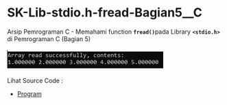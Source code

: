 # SK-Lib-stdio.h-fread-Bagian5__C
Arsip Pemrograman C - Memahami function <code><b>fread()</b></code>pada Library <code><b>&lt;stdio.h></b></code> di Pemrograman C (Bagian 5)<br><br>
<img src="https://github.com/RizkyKhapidsyah/SK-Lib-stdio.h-fread-Bagian5__C/blob/master/SK-Lib-stdio.h-fread-Bagian5__C/x64/result/001.PNG"><br><br>
Lihat Source Code : <br>
- <a href="https://github.com/RizkyKhapidsyah/SK-Lib-stdio.h-fread-Bagian5__C/blob/master/SK-Lib-stdio.h-fread-Bagian5__C/Source.c">Program</a>
